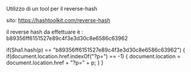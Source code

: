 Utilizzo di un tool per il reverse-hash

sito: https://hashtoolkit.com/reverse-hash

il reverse hash da effettuare è : b89356ff6151527e89c4f3e3d30c8e6586c63962

if(Sha1.hash(p) == "b89356ff6151527e89c4f3e3d30c8e6586c63962") {
    if(document.location.href.indexOf("?p=") == -1) {
        document.location = document.location.href + "?p=" + p;
    }
}
